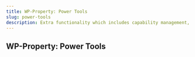 ```yaml
---
title: WP-Property: Power Tools
slug: power-tools
description: Extra functionality which includes capability management, white labeling the control panel, and changes menu titles.
---
```


## WP-Property: Power Tools